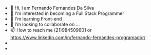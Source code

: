 - 👋 Hi, i am  Fernando Fernandes Da Silva
- 👀 I'm interested in becoming a Full Stack Programmer
- 🌱 I'm learning Front-end
- 💞️ I’m looking to collaborate on ...
- 📫 How to reach me (21)984509601 or https://www.linkedin.com/in/fernando-fernandes-programador/
- 
- 

<!---
fernandoffds/fernandoffds is a ✨ special ✨ repository because its `README.md` (this file) appears on your GitHub profile.
You can click the Preview link to take a look at your changes.
--->
